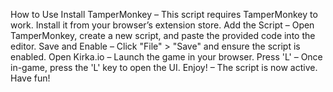 How to Use
Install TamperMonkey – This script requires TamperMonkey to work. Install it from your browser’s extension store.
Add the Script – Open TamperMonkey, create a new script, and paste the provided code into the editor.
Save and Enable – Click "File" > "Save" and ensure the script is enabled.
Open Kirka.io – Launch the game in your browser.
Press 'L' – Once in-game, press the 'L' key to open the UI.
Enjoy! – The script is now active. Have fun!
